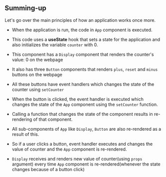## Summing-up

Let's go over the main principles of how an application works once more.

- When the application is run, the code in `App` component is executed.

- This code uses a **useState** hook that sets a state for the application and also initializes the variable `counter` with 0.

- This component has a `Display` component that renders the counter's value: 0 on the webpage

- It also has three `Button` components that renders `plus`, `reset` and `minus` buttons on the webpage

- All these buttons have event handlers which changes the state of the counter using `setCounter`

- When the button is clicked, the event handler is executed which changes the state of the `App` component using the `setCounter` function.

- Calling a function that changes the state of the component results in re-rendering of that component.

- All sub-components of `App` like `Display`, `Button` are also re-rendered as a result of this.

- So if a user clicks a button, event handler executes and changes the value of counter and the `App` component is re-rendered.

- `Display` receives and renders new value of counter(using `props` argument) every time `App` component is re-rendered(whenever the state changes because of a button click)
